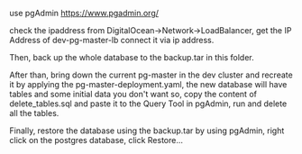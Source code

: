 use pgAdmin
https://www.pgadmin.org/

check the ipaddress from DigitalOcean->Network->LoadBalancer, get the IP Address of dev-pg-master-lb
connect it via ip address.

Then, back up the whole database to the backup.tar in this folder.

After than, bring down the current pg-master in the dev cluster
and recreate it by applying the pg-master-deployment.yaml, the new database will have tables and some initial data you don't want
so, copy the content of delete_tables.sql and paste it to the Query Tool in pgAdmin, run and delete all the tables.

Finally, restore the database using the backup.tar by using pgAdmin, right click on the postgres database, click Restore... 